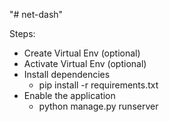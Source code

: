 "# net-dash" 

Steps:
- Create Virtual Env (optional)
- Activate Virtual Env (optional)
- Install dependencies
	- pip install -r requirements.txt
- Enable the application
	- python manage.py runserver